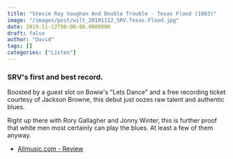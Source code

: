 ```yaml
---
title: "Stevie Ray Vaughan And Double Trouble - Texas Flood (1983)"
image: "/images/post/wilt_20191112_SRV.Texas.Flood.jpg"
date: 2019-11-12T00:00:00.0000000
draft: false
author: "David"
tags: []
categories: ["Listen"]
---
```

### SRV's first and best record.   
  
Boosted by a guest slot on Bowie's "Lets Dance" and a free recording ticket courtesy of Jackson Browne, this debut just oozes raw talent and authentic blues.

 Right up there with Rory Gallagher and Jonny Winter, this is further proof that white men most certainly can play the blues. At least a few of them anyway.

-  [Allmusic.com - Review](https://www.allmusic.com/album/texas-flood-mw0000090316)